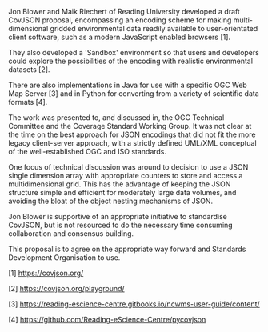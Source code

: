 
Jon Blower and Maik Riechert of Reading University developed a draft CovJSON proposal, encompassing an encoding scheme for making multi-dimensional gridded environmental data readily available to user-orientated client software, such as a modern JavaScript enabled browsers [1]. 

They also developed a 'Sandbox' environment so that users and developers could explore the possibilities of the encoding with realistic environmental datasets [2].

There are also implementations in Java for use with a specific OGC Web Map Server [3] and in Python for converting from a variety of scientific data formats [4].

The work was presented to, and discussed in, the OGC Technical Committee and the Coverage Standard Working Group. It was not clear at the time on the best approach for JSON encodings that did not fit the more legacy client-server approach, with a strictly defined UML/XML conceptual of the well-established OGC and ISO standards.

One focus of technical discussion was around to decision to use a JSON single dimension array with appropriate counters to store and access a multidimensional grid. This has the advantage of keeping the JSON structure simple and efficient for moderately large data volumes, and avoiding the bloat of the object nesting mechanisms of JSON.

Jon Blower is supportive of an appropriate initiative to standardise CovJSON, but is not resourced to do the necessary time consuming collaboration and consensus building.

This proposal is to agree on the appropriate way forward and Standards Development Organisation to use.

[1] https://covjson.org/ 

[2] https://covjson.org/playground/ 

[3] https://reading-escience-centre.gitbooks.io/ncwms-user-guide/content/ 

[4] https://github.com/Reading-eScience-Centre/pycovjson 

